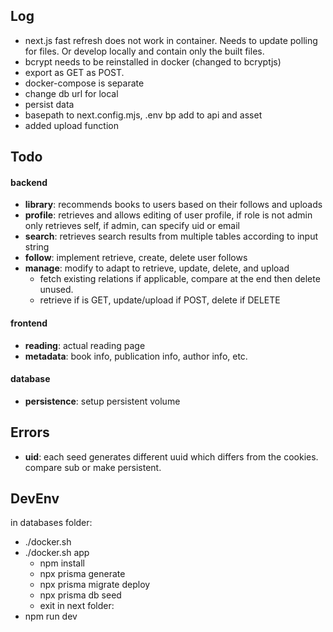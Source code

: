 ## Log

- next.js fast refresh does not work in container. Needs to update polling for files. Or develop locally and contain only the built files.
- bcrypt needs to be reinstalled in docker (changed to bcryptjs)
- export as GET as POST.
- docker-compose is separate
- change db url for local
- persist data
- basepath to next.config.mjs, .env bp add to api and asset
- added upload function

## Todo

#### backend
- **library**: recommends books to users based on their follows and uploads
- **profile**: retrieves and allows editing of user profile, if role is not admin only retrieves self, if admin, can specify uid or email
- **search**: retrieves search results from multiple tables according to input string
- **follow**: implement retrieve, create, delete user follows
- **manage**: modify to adapt to retrieve, update, delete, and upload
  - fetch existing relations if applicable, compare at the end then delete unused.
  - retrieve if is GET, update/upload if POST, delete if DELETE

#### frontend
- **reading**: actual reading page
- **metadata**: book info, publication info, author info, etc.

#### database
- **persistence**: setup persistent volume

## Errors
- **uid**: each seed generates different uuid which differs from the cookies. compare sub or make persistent.
## DevEnv
in databases folder:
- ./docker.sh
- ./docker.sh app
  - npm install
  - npx prisma generate
  - npx prisma migrate deploy
  - npx prisma db seed
  - exit
in next folder:
- npm run dev